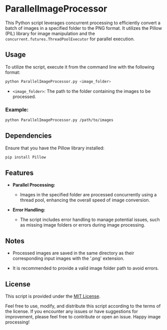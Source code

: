 # ParallelImageProcessor

This Python script leverages concurrent processing to efficiently convert a batch of images in a specified folder to the PNG format. It utilizes the Pillow (PIL) library for image manipulation and the `concurrent.futures.ThreadPoolExecutor` for parallel execution.

## Usage

To utilize the script, execute it from the command line with the following format:

```bash
python ParallelImageProcessor.py <image_folder>
```

- `<image_folder>`: The path to the folder containing the images to be processed.

### Example:

```bash
python ParallelImageProcessor.py /path/to/images
```

## Dependencies

Ensure that you have the Pillow library installed:

```bash
pip install Pillow
```

## Features

- **Parallel Processing:**
  - Images in the specified folder are processed concurrently using a thread pool, enhancing the overall speed of image conversion.

- **Error Handling:**
  - The script includes error handling to manage potential issues, such as missing image folders or errors during image processing.

## Notes

- Processed images are saved in the same directory as their corresponding input images with the '.png' extension.

- It is recommended to provide a valid image folder path to avoid errors.

## License

This script is provided under the [MIT License](LICENSE).

Feel free to use, modify, and distribute this script according to the terms of the license. If you encounter any issues or have suggestions for improvement, please feel free to contribute or open an issue. Happy image processing!
